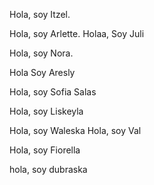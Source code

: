 Hola, soy Itzel.

Hola, soy Arlette.
Holaa, Soy Juli

Hola, soy Nora.

Hola Soy Aresly

Hola, soy Sofia Salas

Hola, soy Liskeyla

Hola, soy Waleska
Hola, soy Val



Hola, soy Fiorella

hola, soy dubraska